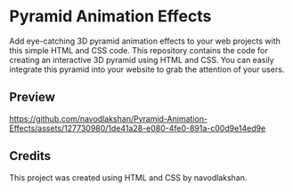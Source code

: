 # Pyramid Animation Effects

Add eye-catching 3D pyramid animation effects to your web projects with this simple HTML and CSS code. This repository contains the code for creating an interactive 3D pyramid using HTML and CSS. You can easily integrate this pyramid into your website to grab the attention of your users.

## Preview



https://github.com/navodlakshan/Pyramid-Animation-Effects/assets/127730980/1de41a28-e080-4fe0-891a-c00d9e14ed9e



## Credits
This project was created using HTML and CSS by navodlakshan.
